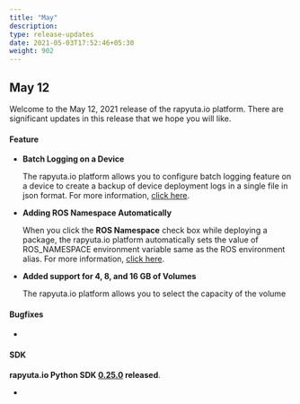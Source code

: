 ```yaml
---
title: "May"
description:
type: release-updates
date: 2021-05-03T17:52:46+05:30
weight: 902
---
```

 
 
## May 12
Welcome to the May 12, 2021 release of the rapyuta.io platform. There
are significant updates in this release that we hope you will like.
 
#### Feature
 
* **Batch Logging on a Device**

    The rapyuta.io platform allows you to configure batch logging feature on a device to create a backup of device deployment logs in a single file in json format. For more information, [click here]().

* **Adding ROS Namespace Automatically**
    
    When you click the **ROS Namespace** check box while deploying a package, the rapyuta.io platform automatically sets the value of ROS_NAMESPACE environment variable same as the ROS environment alias. For more information, [click here]().

* **Added support for 4, 8, and 16 GB of Volumes**

    The rapyuta.io platform allows you to select the capacity of the volume 

#### Bugfixes
* 
 
 
#### SDK
 
**rapyuta.io Python SDK [0.25.0](/3_how-tos/35_tooling_and_debugging/rapyuta-io-python-sdk/#installation) released**.
 
* 

 
 
 
 

